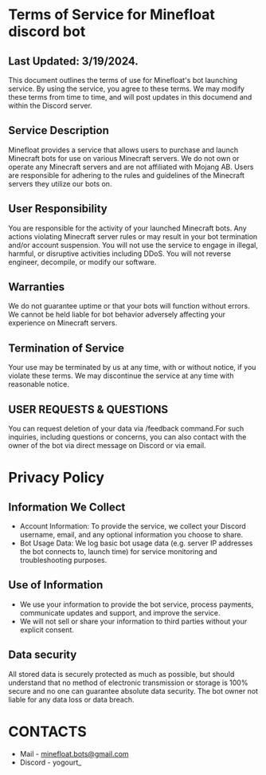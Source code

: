 # Terms of Service for Minefloat discord bot

## Last Updated: 3/19/2024.
This document outlines the terms of use for Minefloat's bot launching service.
By using the service, you agree to these terms.
We may modify these terms from time to time, and will post updates in this documend and within the Discord server.

## Service Description
Minefloat provides a service that allows users to purchase and launch Minecraft bots for use on various Minecraft servers.
We do not own or operate any Minecraft servers and are not affiliated with Mojang AB.
Users are responsible for adhering to the rules and guidelines of the Minecraft servers they utilize our bots on.

## User Responsibility
You are responsible for the activity of your launched Minecraft bots. Any actions violating Minecraft server rules or may result in your bot termination and/or account suspension.
You will not use the service to engage in illegal, harmful, or disruptive activities including DDoS.
You will not reverse engineer, decompile, or modify our software.

## Warranties
We do not guarantee uptime or that your bots will function without errors.
We cannot be held liable for bot behavior adversely affecting your experience on Minecraft servers.

## Termination of Service
Your use may be terminated by us at any time, with or without notice, if you violate these terms.
We may discontinue the service at any time with reasonable notice.

## USER REQUESTS & QUESTIONS
You can request deletion of your data via /feedback command.For such inquiries, including questions or concerns, you can also contact with the owner of the bot via direct message on Discord or via email.

# Privacy Policy

## Information We Collect
* Account Information: To provide the service, we collect your Discord username, email, and any optional information you choose to share.
* Bot Usage Data: We log basic bot usage data (e.g. server IP addresses the bot connects to, launch time) for service monitoring and troubleshooting purposes.

## Use of Information
* We use your information to provide the bot service, process payments, communicate updates and support, and improve the service.
* We will not sell or share your information to third parties without your explicit consent.

## Data security
 All stored data is securely protected as much as possible, but should understand that no method of electronic transmission or storage is 100% secure and no one can guarantee absolute data security. The bot owner not liable for any data loss or data breach.

# CONTACTS
* Mail - minefloat.bots@gmail.com
* Discord - yogourt_
